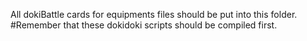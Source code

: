 All dokiBattle cards for equipments files should be put into this folder.
#Remember that these dokidoki scripts should be compiled first.